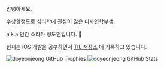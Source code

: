 안녕하세요,

수상할정도로 심리학에 관심이 많은 디자인학부생,

a.k.a 인간 소라카 정도연입니다. 👋

현재는 iOS 개발을 공부하면서
[TIL 저장소](https://doyeonjeong.notion.site/Today-I-Learn-a7325fee43a04727bfbfcbcce6776079)
에 기록하고 있습니다.

![doyeonjeong GitHub Trophies](https://dooboo.io/api/github-trophies?login=doyeonjeong)
![doyeonjeong GitHub Stats](https://dooboo.io/api/github-stats-advanced?login=doyeonjeong)
